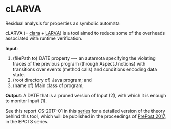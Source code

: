 # cLARVA
Residual analysis for properties as symbolic automata

cLARVA (= [clara](https://github.com/Sable/clara) + [LARVA](http://www.cs.um.edu.mt/svrg/Tools/LARVA/)) is a tool aimed to reduce some of the overheads associated with runtime verification.

**Input**: 
1. (filePath to) DATE property --- an autamota specifying the violating traces of the previous program (through AspectJ notions) with transitions over events (method calls) and conditions encoding data state.
2. (root directory of) Java program; and
3. (name of) Main class of program;
      
**Output**: A DATE that is a pruned version of Input (2), with which it is enough to monitor Input (1).

See this report CS-2017-01 in this [series](https://www.um.edu.mt/ict/cs/research/technical_reports) for a detailed version of the theory behind this tool, which will be published in the proceedings of [PrePost 2017](http://staff.um.edu.mt/afra1/prepost17/), in the EPCTS series.
